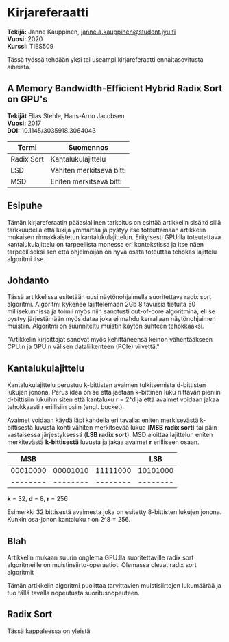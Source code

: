 # Kirjareferaatti

**Tekijä:** Janne Kauppinen, janne.a.kauppinen@student.jyu.fi<br>
**Vuosi:** 2020<br>
**Kurssi:** TIES509

Tässä työssä tehdään yksi tai useampi kirjareferaatti ennaltasovitusta aiheista.

## A Memory Bandwidth-Efficient Hybrid Radix Sort on GPU's

**Tekijät** Elias Stehle, Hans-Arno Jacobsen<br>
**Vuosi:** 2017<br>
**DOI:** 10.1145/3035918.3064043

| Termi           | Suomennos                |
| --------------- | -------------------      |
| Radix Sort      | Kantalukulajittelu       |
| LSD             | Vähiten merkitsevä bitti |
| MSD             | Eniten merkitsevä bitti  | 

## Esipuhe

Tämän kirjareferaatin pääasiallinen tarkoitus on esittää artikkelin sisältö
sillä tarkkuudella että lukija ymmärtää ja pystyy itse toteuttamaan artikkelin
mukaisen rinnakkaistetun kantalukulajittelun. Erityisesti GPU:lla toteutettava
kantalukulajittelu on tarpeellista monessa eri kontekstissa ja itse näen
tarpeelliseksi sen että ohjelmoijan on hyvä osata toteuttaa tehokas lajittelu
algoritmi itse.  

## Johdanto

Tässä artikkelissa esitetään uusi näytönohjaimella suoritettava radix sort
algoritmi. Algoritmi kykenee lajittelemaan 2Gb 8 tavuisia tietuita 50
millisekunnissa ja toimii myös niin sanotusti out-of-core algoritmina, eli se
pystyy järjestämään myös dataa joka ei mahdu kerrallaan näytönohjaimen
muistiin. Algoritmi on suunniteltu muistin käytön suhteen tehokkaaksi.

"Artikkelin kirjoittajat sanovat myös kehittäneensä keinon
vähentääkseen CPU:n ja GPU:n välisen dataliikenteen (PCIe) viivettä."

## Kantalukulajittelu

Kantalukulajittelu perustuu k-bittisten avaimen tulkitsemista d-bittisten
lukujen jonona. Perus idea on se että jaetaan k-bittinen luku riittävän pieniin
d-bittisiin lukuihin siten että kantaluku r = 2^d ja että avaimet voidaan jakaa
tehokkaasti r erillisiin osiin (engl. bucket).

Avaimet voidaan käydä läpi kahdella eri tavalla: eniten merkisevästä
k-bittisestä luvusta kohti vähiten merkitsevää lukua (**MSB radix sort**) tai päin
vastaisessa järjestyksessä (**LSB radix sort**). MSD aloittaa lajittelun eniten merkitevästä 
**k-bittisestä** luvusta ja jakaa avaimet **r** erilliseen osaan.


| MSB      |          |          | LSB      |
| -------- | -------- | -------- | -------- |
| 00010000 | 00001010 | 11111000 | 10101000 |
| -------- | -------- | -------- | -------- |

**k** = 32, **d** = 8, **r** = 256

Esimerkki 32 bittisestä avaimesta joka on esitetty 8-bittisten lukujen jonona.
Kunkin osa-jonon kantaluku r on 2^8 = 256.



## Blah

Artikkelin mukaan suurin onglema GPU:lla suoritettaville radix sort
algoritmeille on muistinsiirto-operaatiot. Olemassa olevat radix sort
algoritmit  


 Tämän artikkelin algoritmi puolittaa
tarvittavien muistisiirtojen lukumäärää ja tuo tällä tavalla nopeutusta
suoritusnopeuteen.

## Radix Sort

Tässä kappaleessa on yleistä 
